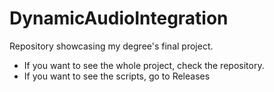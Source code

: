 # DynamicAudioIntegration
Repository showcasing my degree's final project. 

- If you want to see the whole project, check the repository.
- If you want to see the scripts, go to Releases
